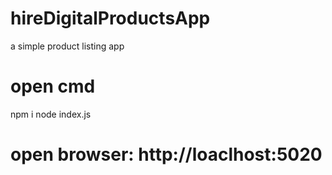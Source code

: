 # hireDigitalProductsApp
a simple product listing app

# open cmd
npm i
node index.js

# open browser: http://loaclhost:5020
